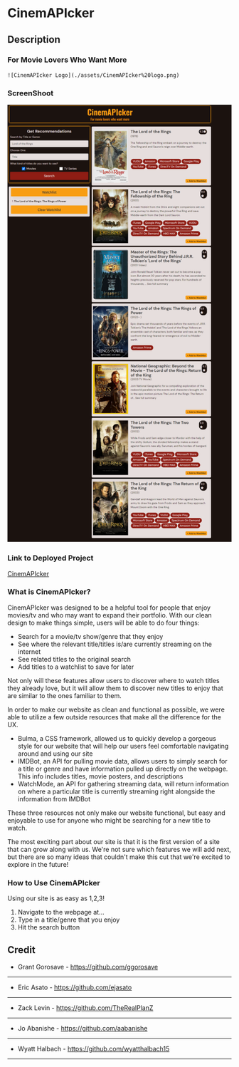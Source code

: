 # **CinemAPIcker**    

## Description

### For Movie Lovers Who Want More

	![CinemAPIcker Logo](./assets/CinemAPIcker%20logo.png)

### ScreenShoot

![challenge picture](./assets/images/CinemAPIcker.png)

### Link to Deployed Project

[CinemAPIcker](https://wyatthalbach15.github.io/CinemAPIcker/)

### What is CinemAPIcker?
CinemAPIcker was designed to be a helpful tool for people that enjoy movies/tv and who may want to expand their portfolio.
With our clean design to make things simple, users will be able to do four things:
- Search for a movie/tv show/genre that they enjoy
- See where the relevant title/titles is/are currently streaming on the internet
- See related titles to the original search
- Add titles to a watchlist to save for later

Not only will these features allow users to discover where to watch titles they already love, but it will allow them to discover new titles to enjoy that are similar to the ones familiar to them.

In order to make our website as clean and functional as possible, we were able to utilize a few outside resources that make all the difference for the UX.
- Bulma, a CSS framework, allowed us to quickly develop a gorgeous style for our website that will help our users feel comfortable navigating around and using our site
- IMDBot, an API for pulling movie data, allows users to simply search for a title or genre and have information pulled up directly on the webpage. This info includes titles, movie posters, and descriptions
- WatchMode, an API for gathering streaming data, will return information on where a particular title is currently streaming right alongside the information from IMDBot

These three resources not only make our website functional, but easy and enjoyable to use for anyone who might be searching for a new title to watch.

The most exciting part about our site is that it is the first version of a site that can grow along with us. We're not sure which features we will add next, but there are so many ideas that couldn't make this cut that we're excited to explore in the future! 

### How to Use CinemAPIcker
Using our site is as easy as 1,2,3!
1. Navigate to the webpage at...
2. Type in a title/genre that you enjoy
3. Hit the search button

## Credit

- Grant Gorosave - https://github.com/ggorosave
---
- Eric Asato - https://github.com/ejasato
---
- Zack Levin - https://github.com/TheRealPlanZ
---
- Jo Abanishe - https://github.com/aabanishe
---
- Wyatt Halbach - https://github.com/wyatthalbach15
---
